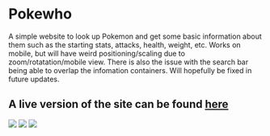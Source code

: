 # Pokewho
A simple website to look up Pokemon and get some basic information about them such as the starting stats, attacks, health, weight, etc. Works on mobile, but will have weird positioning/scaling due to zoom/rotatation/mobile view. There is also the issue with the search bar being able to overlap the infomation containers. Will hopefully be fixed in future updates.

## A live version of the site can be found [here](https://voperak.github.io/Pokewho/src/)
<img src="https://i.imgur.com/NdsTuke.png"/>
<img src="https://i.imgur.com/RvlVULv.png"/>
<img src="https://i.imgur.com/dTOzlFd.png"/>

